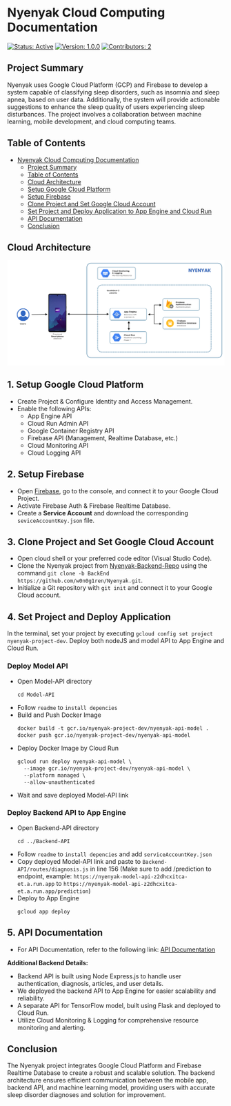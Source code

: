 # Nyenyak Cloud Computing Documentation
[![Status: Active](https://img.shields.io/badge/Status-Active-green.svg)](https://github.com/w0n0g1ren/Nyenyak/tree/BackEnd)
[![Version: 1.0.0](https://img.shields.io/badge/Version-1.0.0-blue.svg)](https://github.com/w0n0g1ren/Nyenyak/tree/BackEnd)
[![Contributors: 2](https://img.shields.io/badge/Contributors-2-orange.svg)](https://github.com/w0n0g1ren/Nyenyak/graphs/contributors)

## Project Summary
Nyenyak uses Google Cloud Platform (GCP) and Firebase to develop a system capable of classifying sleep disorders, such as insomnia and sleep apnea, based on user data. Additionally, the system will provide actionable suggestions to enhance the sleep quality of users experiencing sleep disturbances. The project involves a collaboration between machine learning, mobile development, and cloud computing teams.

## Table of Contents

- [Nyenyak Cloud Computing Documentation](#nyenyak-cloud-computing-documentation)
  - [Project Summary](#project-summary)
  - [Table of Contents](#table-of-contents)
  - [Cloud Architecture](#cloud-architecture)
  - [Setup Google Cloud Platform](#1-setup-google-cloud-platform)
  - [Setup Firebase](#2-setup-firebase)
  - [Clone Project and Set Google Cloud Account](#3-clone-project-and-set-google-cloud-account)
  - [Set Project and Deploy Application to App Engine and Cloud Run](#4-set-project-and-deploy-application)
  - [API Documentation](#5-api-documentation)
  - [Conclusion](#conclusion)

## Cloud Architecture
![Architecture Illustration](https://github.com/canggihwr/cc-doc/blob/main/infrastructure.jpg)

## 1. Setup Google Cloud Platform

- Create Project & Configure Identity and Access Management.
- Enable the following APIs:
  - App Engine API
  - Cloud Run Admin API
  - Google Container Registry API
  - Firebase API (Management, Realtime Database, etc.)
  - Cloud Monitoring API
  - Cloud Logging API

## 2. Setup Firebase

- Open [Firebase](https://firebase.google.com/), go to the console, and connect it to your Google Cloud Project.
- Activate Firebase Auth & Firebase Realtime Database.
- Create a **Service Account** and download the corresponding `seviceAccountKey.json` file.

## 3. Clone Project and Set Google Cloud Account

- Open cloud shell or your preferred code editor (Visual Studio Code).
- Clone the Nyenyak project from [Nyenyak-Backend-Repo](https://github.com/w0n0g1ren/Nyenyak/tree/BackEnd) using the command `git clone -b BackEnd https://github.com/w0n0g1ren/Nyenyak.git`.
- Initialize a Git repository with `git init` and connect it to your Google Cloud account.

## 4. Set Project and Deploy Application

In the terminal, set your project by executing `gcloud config set project nyenyak-project-dev`.
Deploy both nodeJS and model API to App Engine and Cloud Run.
### Deploy Model API 
  - Open Model-API directory
    ```
    cd Model-API
    ```
  - Follow `readme` to `install depencies`
  - Build and Push Docker Image
    ```
    docker build -t gcr.io/nyenyak-project-dev/nyenyak-api-model .
    docker push gcr.io/nyenyak-project-dev/nyenyak-api-model
    ```
  - Deploy Docker Image by Cloud Run
    ```
    gcloud run deploy nyenyak-api-model \
      --image gcr.io/nyenyak-project-dev/nyenyak-api-model \
      --platform managed \
      --allow-unauthenticated
    ```
  - Wait and save deployed Model-API link

### Deploy Backend API to App Engine
  - Open Backend-API directory
    ```
    cd ../Backend-API
    ```
  - Follow `readme` to `install depencies` and add `serviceAccountKey.json`
  - Copy deployed Model-API link and paste to `Backend-API/routes/diagnosis.js` in line 156 (Make sure to add /prediction to endpoint, example: `https://nyenyak-model-api-z2dhcxitca-et.a.run.app` to `https://nyenyak-model-api-z2dhcxitca-et.a.run.app/prediction`)
  - Deploy to App Engine
    ```
    gcloud app deploy
    ```

## 5. API Documentation

- For API Documentation, refer to the following link: [API Documentation](https://docs.google.com/document/d/1qCDyOA_lNiGtEkrO0boCFtzEbLcFK6LTec5WuPWMv50/edit?usp=sharing)

**Additional Backend Details:**
- Backend API is built using Node Express.js to handle user authentication, diagnosis, articles, and user details.
- We deployed the backend API to App Engine for easier scalability and reliability.
- A separate API for TensorFlow model, built using Flask and deployed to Cloud Run.
- Utilize Cloud Monitoring & Logging for comprehensive resource monitoring and alerting.

## Conclusion

The Nyenyak project integrates Google Cloud Platform and Firebase Realtime Database to create a robust and scalable solution. The backend architecture ensures efficient communication between the mobile app, backend API, and machine learning model, providing users with accurate sleep disorder diagnoses and solution for improvement.

